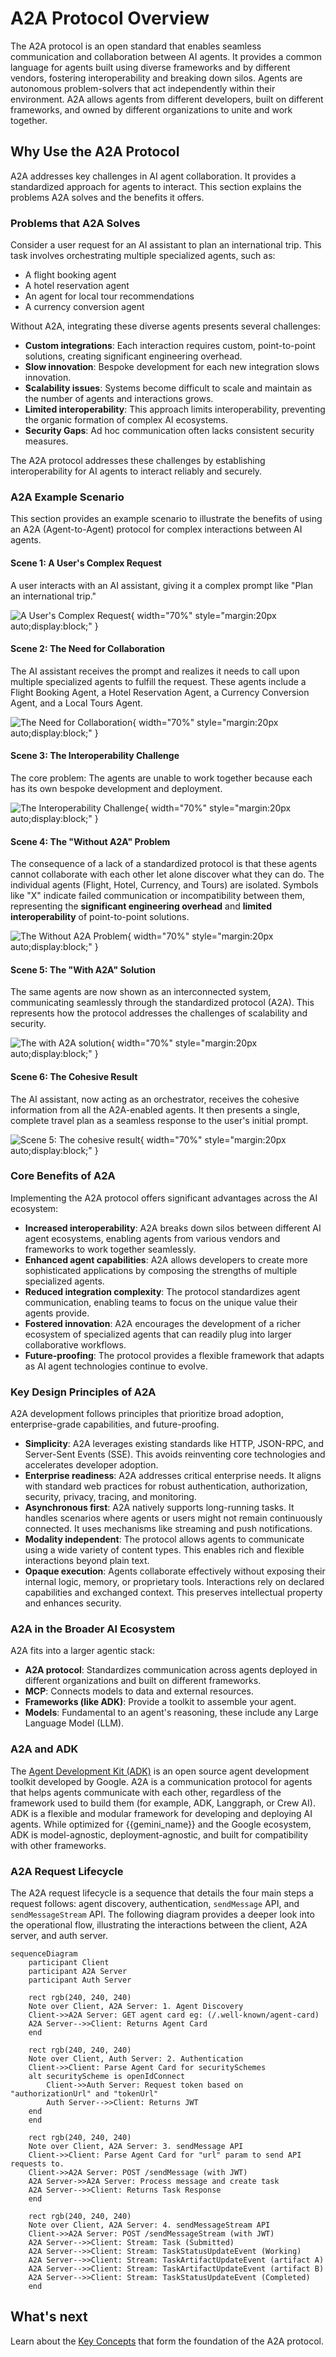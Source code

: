# A2A Protocol Overview

The A2A protocol is an open standard that enables seamless communication and
collaboration between AI agents. It provides a common language for agents built
using diverse frameworks and by different vendors, fostering interoperability
and breaking down silos. Agents are autonomous problem-solvers that act
independently within their environment. A2A allows agents from different
developers, built on different frameworks, and owned by different organizations
to unite and work together.

## Why Use the A2A Protocol

A2A addresses key challenges in AI agent collaboration. It provides
a standardized approach for agents to interact. This section explains the
problems A2A solves and the benefits it offers.

### Problems that A2A Solves

Consider a user request for an AI assistant to plan an international trip. This
task involves orchestrating multiple specialized agents, such as:

*   A flight booking agent
*   A hotel reservation agent
*   An agent for local tour recommendations
*   A currency conversion agent

Without A2A, integrating these diverse agents presents several challenges:

*   **Custom integrations**: Each interaction requires custom, point-to-point
    solutions, creating significant engineering overhead.
*   **Slow innovation**: Bespoke development for each new integration slows
    innovation.
*   **Scalability issues**: Systems become difficult to scale and maintain as
    the number of agents and interactions grows.
*   **Limited interoperability**: This approach limits interoperability,
    preventing the organic formation of complex AI ecosystems.
*   **Security Gaps**: Ad hoc communication often lacks consistent security
    measures.

The A2A protocol addresses these challenges by establishing interoperability for
AI agents to interact reliably and securely.

### A2A Example Scenario
This section provides an example scenario to illustrate the benefits of using an A2A (Agent-to-Agent) protocol for complex interactions between AI agents.

#### Scene 1: A User's Complex Request

A user interacts with an AI assistant, giving it a complex prompt like "Plan an international trip."

![A User's Complex Request](../assets/scene1.png){ width="70%" style="margin:20px auto;display:block;" }

#### Scene 2: The Need for Collaboration

The AI assistant receives the prompt and realizes it needs to call upon multiple specialized agents to fulfill the request. These agents include a Flight Booking Agent, a Hotel Reservation Agent, a Currency Conversion Agent, and a Local Tours Agent.

![The Need for Collaboration](../assets/scene2.png){ width="70%" style="margin:20px auto;display:block;" }

#### Scene 3: The Interoperability Challenge

The core problem: The agents are unable to work together because each has its own bespoke development and deployment.

![The Interoperability Challenge](../assets/scene3.png){ width="70%" style="margin:20px auto;display:block;" }


#### Scene 4: The "Without A2A" Problem

The consequence of a lack of a standardized protocol is that these agents cannot collaborate with each other let alone discover what they can do. The individual agents (Flight, Hotel, Currency, and Tours) are isolated. Symbols like "X" indicate failed communication or incompatibility between them, representing the **significant engineering overhead** and **limited interoperability** of point-to-point solutions.

![The Without A2A Problem](../assets/scene4.png){ width="70%" style="margin:20px auto;display:block;" }


#### Scene 5: The "With A2A" Solution

The same agents are now shown as an interconnected system, communicating seamlessly through the standardized protocol (A2A). This represents how the protocol addresses the challenges of scalability and security.

![The with A2A solution](../assets/scene5.png){ width="70%" style="margin:20px auto;display:block;" }


#### Scene 6: The Cohesive Result

The AI assistant, now acting as an orchestrator, receives the cohesive information from all the A2A-enabled agents. It then presents a single, complete travel plan as a seamless response to the user's initial prompt.

![Scene 5: The cohesive result](../assets/scene6.png){ width="70%" style="margin:20px auto;display:block;" }


### Core Benefits of A2A

Implementing the A2A protocol offers significant advantages across the AI ecosystem:

*   **Increased interoperability**: A2A breaks down silos between different AI
    agent ecosystems, enabling agents from various vendors and frameworks to work
    together seamlessly.
*   **Enhanced agent capabilities**: A2A allows developers to create more
    sophisticated applications by composing the strengths of multiple
    specialized agents.
*   **Reduced integration complexity**: The protocol standardizes agent
    communication, enabling teams to focus on the unique value their agents
    provide.
*   **Fostered innovation**: A2A encourages the development of a richer
    ecosystem of specialized agents that can readily plug into larger
    collaborative workflows.
*   **Future-proofing**: The protocol provides a flexible framework that adapts
    as AI agent technologies continue to evolve.

### Key Design Principles of A2A

A2A development follows principles that prioritize broad adoption,
enterprise-grade capabilities, and future-proofing.

*   **Simplicity**: A2A leverages existing standards like HTTP, JSON-RPC, and
    Server-Sent Events (SSE). This avoids reinventing core technologies and
    accelerates developer adoption.
*   **Enterprise readiness**: A2A addresses critical enterprise needs. It aligns
    with standard web practices for robust authentication, authorization,
    security, privacy, tracing, and monitoring.
*   **Asynchronous first**: A2A natively supports long-running tasks. It handles
    scenarios where agents or users might not remain continuously connected. It
    uses mechanisms like streaming and push notifications.
*   **Modality independent**: The protocol allows agents to communicate using a
    wide variety of content types. This enables rich and flexible interactions
    beyond plain text.
*   **Opaque execution**: Agents collaborate effectively without exposing their
    internal logic, memory, or proprietary tools. Interactions rely on declared
    capabilities and exchanged context. This preserves intellectual property and
    enhances security.

### A2A in the Broader AI Ecosystem

A2A fits into a larger agentic stack:

*   **A2A protocol**: Standardizes communication across agents deployed in different
    organizations and built on different frameworks.
*   **MCP**: Connects models to data and external resources.
*   **Frameworks (like ADK)**: Provide a toolkit to assemble your agent.
*   **Models**: Fundamental to an agent's reasoning, these include any Large
    Language Model (LLM).


### A2A and ADK 

The [Agent Development Kit (ADK)](https://google.github.io/adk-docs)
is an open source agent development toolkit developed by Google. A2A is a
communication protocol for agents that helps agents communicate with each other,
regardless of the framework used to build them (for example, ADK, Langgraph, or
Crew AI). ADK is a flexible and modular framework for developing and deploying
AI agents. While optimized for {{gemini_name}} and the Google ecosystem, ADK is
model-agnostic, deployment-agnostic, and built for compatibility with other
frameworks.

### A2A Request Lifecycle

The A2A request lifecycle is a sequence that details the four main steps a request follows: agent discovery, authentication, `sendMessage` API, and `sendMessageStream` API. The following diagram provides a deeper look into the operational flow, illustrating the interactions between the client, A2A server, and auth server.


```mermaid
sequenceDiagram
    participant Client
    participant A2A Server
    participant Auth Server

    rect rgb(240, 240, 240)
    Note over Client, A2A Server: 1. Agent Discovery
    Client->>A2A Server: GET agent card eg: (/.well-known/agent-card)
    A2A Server-->>Client: Returns Agent Card
    end

    rect rgb(240, 240, 240)
    Note over Client, Auth Server: 2. Authentication
    Client->>Client: Parse Agent Card for securitySchemes
    alt securityScheme is openIdConnect
        Client->>Auth Server: Request token based on "authorizationUrl" and "tokenUrl"
        Auth Server-->>Client: Returns JWT
    end
    end

    rect rgb(240, 240, 240)
    Note over Client, A2A Server: 3. sendMessage API
    Client->>Client: Parse Agent Card for "url" param to send API requests to.
    Client->>A2A Server: POST /sendMessage (with JWT)
    A2A Server->>A2A Server: Process message and create task
    A2A Server-->>Client: Returns Task Response
    end

    rect rgb(240, 240, 240)
    Note over Client, A2A Server: 4. sendMessageStream API
    Client->>A2A Server: POST /sendMessageStream (with JWT)
    A2A Server-->>Client: Stream: Task (Submitted)
    A2A Server-->>Client: Stream: TaskStatusUpdateEvent (Working)
    A2A Server-->>Client: Stream: TaskArtifactUpdateEvent (artifact A)
    A2A Server-->>Client: Stream: TaskArtifactUpdateEvent (artifact B)
    A2A Server-->>Client: Stream: TaskStatusUpdateEvent (Completed)
    end
```

## What's next

Learn about the [Key Concepts](./key-concepts.md) that form the foundation of the A2A protocol.
